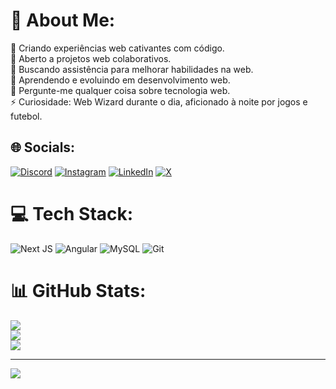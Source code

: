# 💫 About Me:
🔭 Criando experiências web cativantes com código.<br>👯 Aberto a projetos web colaborativos.<br>🤝 Buscando assistência para melhorar habilidades na web.<br>🌱 Aprendendo e evoluindo em desenvolvimento web.<br>💬 Pergunte-me qualquer coisa sobre tecnologia web.<br>⚡ Curiosidade: Web Wizard durante o dia, aficionado à noite por jogos e futebol.


## 🌐 Socials:
[![Discord](https://img.shields.io/badge/Discord-%237289DA.svg?logo=discord&logoColor=white)](https://discord.gg/damassceno) [![Instagram](https://img.shields.io/badge/Instagram-%23E4405F.svg?logo=Instagram&logoColor=white)](https://instagram.com/https://www.instagram.com/encodedbrain/) [![LinkedIn](https://img.shields.io/badge/LinkedIn-%230077B5.svg?logo=linkedin&logoColor=white)](https://linkedin.com/in/https://www.linkedin.com/in/marcodmc/) [![X](https://img.shields.io/badge/X-black.svg?logo=X&logoColor=white)](https://x.com/https://twitter.com/slurguts) 

# 💻 Tech Stack:
![Next JS](https://img.shields.io/badge/Next-black?style=for-the-badge&logo=next.js&logoColor=white) ![Angular](https://img.shields.io/badge/angular-%23DD0031.svg?style=for-the-badge&logo=angular&logoColor=white) ![MySQL](https://img.shields.io/badge/mysql-4479A1.svg?style=for-the-badge&logo=mysql&logoColor=white) ![Git](https://img.shields.io/badge/git-%23F05033.svg?style=for-the-badge&logo=git&logoColor=white)
# 📊 GitHub Stats:
![](https://github-readme-stats.vercel.app/api?username=AlchemistByte&theme=dark&hide_border=false&include_all_commits=false&count_private=true)<br/>
![](https://github-readme-streak-stats.herokuapp.com/?user=AlchemistByte&theme=dark&hide_border=false)<br/>
![](https://github-readme-stats.vercel.app/api/top-langs/?username=AlchemistByte&theme=dark&hide_border=false&include_all_commits=false&count_private=true&layout=compact)

---
[![](https://visitcount.itsvg.in/api?id=AlchemistByte&icon=8&color=0)](https://visitcount.itsvg.in)

<!-- Proudly created with GPRM ( https://gprm.itsvg.in ) -->
